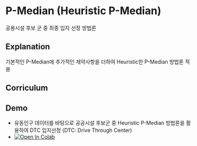 # P-Median (Heuristic P-Median)
공용시설 후보 군 중 최종 입지 선정 방법론

## Explanation
기본적인 P-Median에 추가적인 제약사항을 더하여 Heuristic한 P-Median 방법론 적용

## Corriculum

## Demo
- 유동인구 데이터를 바탕으로 공공시설 후보군 중 Heuristic P-Median 방법론을 활용하여 DTC 입지선정 (DTC: Drive Through Center)
- [![Open In Colab](https://colab.research.google.com/assets/colab-badge.svg)](https://colab.research.google.com/drive/1su-gKnapXqSNjHFZ-oDFO8mkom6KTEN0?usp=sharing)


